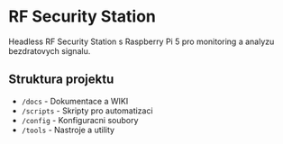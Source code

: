# RF Security Station

Headless RF Security Station s Raspberry Pi 5 pro monitoring a analyzu bezdratovych signalu.

## Struktura projektu

- `/docs` - Dokumentace a WIKI
- `/scripts` - Skripty pro automatizaci
- `/config` - Konfiguracni soubory
- `/tools` - Nastroje a utility